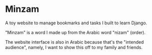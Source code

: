 # Minzam

A toy website to manage bookmarks and tasks I built to learn Django.

"Minzam" is a word I made up from the Arabic word "nizam" (order).

The website interface is also in Arabic because that's the "intended audience", namely, I want to show this off to my family and friends.
